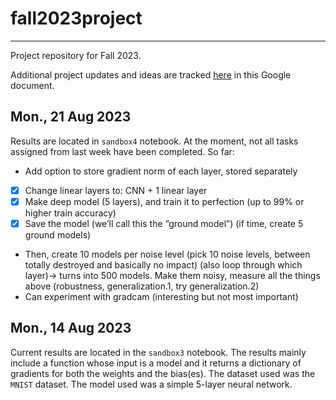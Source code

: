 # fall2023project
-----

Project repository for Fall 2023.

Additional project updates and ideas are tracked [here](https://docs.google.com/document/d/1dAC3PbRFhyn5d6C20mu9IZUByrOPYdFOuoT-tBWvpok/edit) in this Google document.


## Mon., 21 Aug 2023

Results are located in ``sandbox4`` notebook. At the moment, not all tasks assigned from last week have been completed. So far:
- Add option to store gradient norm of each layer, stored separately
- [X] Change linear layers to: CNN + 1 linear layer
- [X] Make deep model (5 layers), and train it to perfection (up to 99% or higher train accuracy)
- [X] Save the model (we’ll call this the “ground model”) (if time, create 5 ground models)
- Then, create 10 models per noise level (pick 10 noise levels, between totally destroyed and basically no impact) (also loop through which layer)→ turns into 500 models. Make them noisy, measure all the things above (robustness, generalization.1, try generalization.2)
- Can experiment with gradcam (interesting but not most important)

## Mon., 14 Aug 2023

Current results are located in the ``sandbox3`` notebook. The results mainly include a function whose input is a model and it returns a dictionary of gradients for both the weights and the bias(es). The dataset used was the ``MNIST`` dataset. The model used was a simple 5-layer neural network.
